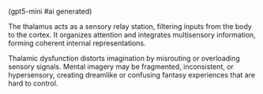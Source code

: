 (gpt5-mini #ai generated)

The thalamus acts as a sensory relay station, filtering inputs from the body to the cortex. It organizes attention and integrates multisensory information, forming coherent internal representations.

Thalamic dysfunction distorts imagination by misrouting or overloading sensory signals. Mental imagery may be fragmented, inconsistent, or hypersensory, creating dreamlike or confusing fantasy experiences that are hard to control.
